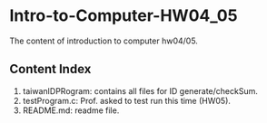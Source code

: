 # Intro-to-Computer-HW04_05
The content of introduction to computer hw04/05.

## Content Index
1. taiwanIDPRogram: contains all files for ID generate/checkSum.
2. testProgram.c: Prof. asked to test run this time (HW05).
3. README.md: readme file.